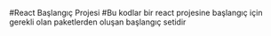 #React Başlangıç Projesi
#Bu kodlar bir react projesine başlangıç için gerekli olan paketlerden oluşan başlangıç setidir
